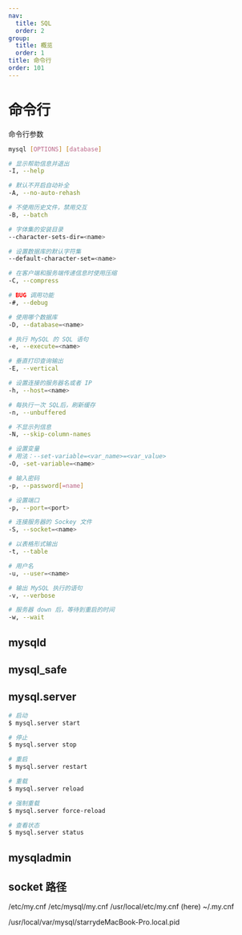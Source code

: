 ```yaml
---
nav:
  title: SQL
  order: 2
group:
  title: 概览
  order: 1
title: 命令行
order: 101
---
```


# 命令行

命令行参数

```bash
mysql [OPTIONS] [database]

# 显示帮助信息并退出
-I, --help

# 默认不开启自动补全
-A, --no-auto-rehash

# 不使用历史文件，禁用交互
-B, --batch

# 字体集的安装目录
--character-sets-dir=<name>

# 设置数据库的默认字符集
--default-character-set=<name>

# 在客户端和服务端传递信息时使用压缩
-C, --compress

# BUG 调用功能
-#, --debug

# 使用哪个数据库
-D, --database=<name>

# 执行 MySQL 的 SQL 语句
-e, --execute=<name>

# 垂直打印查询输出
-E, --vertical

# 设置连接的服务器名或者 IP
-h, --host=<name>

# 每执行一次 SQL后，刷新缓存
-n, --unbuffered

# 不显示列信息
-N, --skip-column-names

# 设置变量
# 用法：--set-variable=<var_name>=<var_value>
-O, -set-variable=<name>

# 输入密码
-p, --password[=name]

# 设置端口
-p, --port=<port>

# 连接服务器的 Sockey 文件
-S, --socket=<name>

# 以表格形式输出
-t, --table

# 用户名
-u, --user=<name>

# 输出 MySQL 执行的语句
-v, --verbose

# 服务器 down 后，等待到重启的时间
-w, --wait
```

## mysqld

## mysql_safe

## mysql.server

```bash
# 启动
$ mysql.server start

# 停止
$ mysql.server stop

# 重启
$ mysql.server restart

# 重载
$ mysql.server reload

# 强制重载
$ mysql.server force-reload

# 查看状态
$ mysql.server status
```

## mysqladmin

## socket 路径

/etc/my.cnf
/etc/mysql/my.cnf
/usr/local/etc/my.cnf (here)
~/.my.cnf

<!-- [mysqld]
# Only allow connections from localhost
bind-address = 127.0.0.1
mysqlx-bind-address = 127.0.0.1
default-authentication-plugin=mysql_native_password
socket=/Users/starry/Library/Containers/com.sequel-ace.sequel-ace/Data/mysql.sock -->

<!-- /var/lib/mysql/mysql.sock -->

/usr/local/var/mysql/starrydeMacBook-Pro.local.pid
